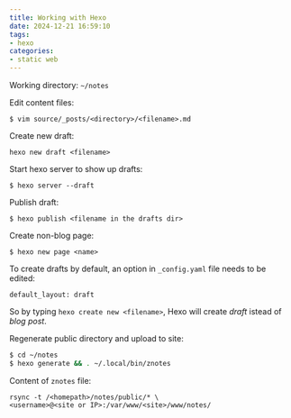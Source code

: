 ```yaml
---
title: Working with Hexo
date: 2024-12-21 16:59:10
tags:
- hexo
categories:
- static web
---
```

Working directory: `~/notes`
    
Edit content files: 
```
$ vim source/_posts/<directory>/<filename>.md
```

Create new draft:
```
hexo new draft <filename>
```

Start hexo server to show up drafts:
```
$ hexo server --draft
```

Publish draft:
```
$ hexo publish <filename in the drafts dir>
```

Create non-blog page:
```
$ hexo new page <name>
```


To create drafts by default, an option in `_config.yaml` file needs to be edited:

`default_layout: draft`

So by typing `hexo create new <filename>`, Hexo will create _draft_ istead of  _blog post_.


Regenerate public directory and upload to site:

``` bash
$ cd ~/notes
$ hexo generate && . ~/.local/bin/znotes
```

Content of `znotes` file:
```
rsync -t /<homepath>/notes/public/* \
<username>@<site or IP>:/var/www/<site>/www/notes/
```
